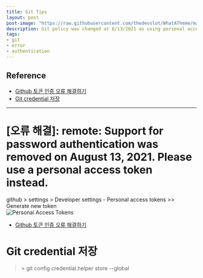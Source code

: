 ```yaml
---
title: Git Tips
layout: post
post-image: "https://raw.githubusercontent.com/thedevslot/WhatATheme/master/assets/images/SamplePost.png?token=AHMQUEPC4IFADOF5VG4QVN26Z64GG"
description: Git policy was changed at 8/13/2021 as using personal access token from local.
tags:
- git
- error
- authentication
---
```



## Reference
* [Github 토큰 인증 오류 해결하기](https://miracleground.tistory.com/entry/GitHub-%ED%86%A0%ED%81%B0-%EC%9D%B8%EC%A6%9D-%EB%A1%9C%EA%B7%B8%EC%9D%B8-%ED%95%98%EA%B8%B0-%EC%98%A4%EB%A5%98-%ED%95%B4%EA%B2%B0-remote-Support-for-password-authentication-was-removed-on-August-13-2021-Please-use-a-personal-access-token-instead)
* [Git credential 저장](https://www.hahwul.com/2018/08/22/git-credential-helper/)

---

# [오류 해결]: remote: Support for password authentication was removed on August 13, 2021. Please use a personal access token instead.
github > settings > Developer settings - Personal access tokens >> Generate new token <br>
![Personal Access Tokens](/images/github_personalTokenAccess.png) <br>

* [Github 토큰 인증 오류 해결하기](https://miracleground.tistory.com/entry/GitHub-%ED%86%A0%ED%81%B0-%EC%9D%B8%EC%A6%9D-%EB%A1%9C%EA%B7%B8%EC%9D%B8-%ED%95%98%EA%B8%B0-%EC%98%A4%EB%A5%98-%ED%95%B4%EA%B2%B0-remote-Support-for-password-authentication-was-removed-on-August-13-2021-Please-use-a-personal-access-token-instead)

# Git credential 저장
>  \> git config credential.helper store --global